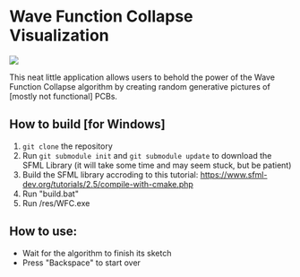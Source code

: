 # Wave Function Collapse Visualization
![](res/preview.gif)

This neat little application allows users to behold the power of the Wave Function Collapse algorithm by creating random generative pictures of [mostly not functional] PCBs.

## How to build [for Windows]
1. ```git clone``` the repository
2. Run  ```git submodule init``` and ```git submodule update``` to download the SFML Library (it will take some time and may seem stuck, but be patient)
3. Build the SFML library accroding to this tutorial: https://www.sfml-dev.org/tutorials/2.5/compile-with-cmake.php
4. Run "build.bat"
5. Run /res/WFC.exe

## How to use:
- Wait for the algorithm to finish its sketch
- Press "Backspace" to start over